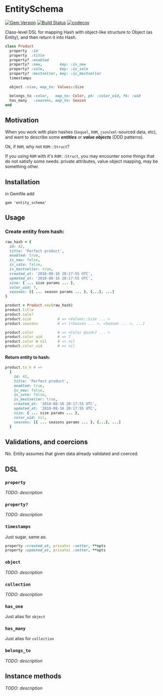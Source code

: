 # EntitySchema
[![Gem Version](https://badge.fury.io/rb/entity_schema.svg)](https://badge.fury.io/rb/entity_schema)
[![Build Status](https://travis-ci.org/CaptainPhilipp/entity_schema.svg?branch=master)](https://travis-ci.org/CaptainPhilipp/entity_schema)
[![codecov](https://codecov.io/gh/CaptainPhilipp/entity_schema/branch/master/graph/badge.svg)](https://codecov.io/gh/CaptainPhilipp/entity_schema)

Class-level DSL for mapping Hash with object-like structure to Object (as Entity), and then return it into Hash.

```ruby
class Product
  property  :id
  property  :title
  property? :enabled
  property? :new,        key: :is_new
  property? :sale,       key: :is_sale
  property? :bestseller, key: :is_bestseller
  timestamps

  object :size, map_to: Values::Size

  belongs_to :color,   map_to: Color, pk: :color_uid, fk: :uid
  has_many   :seasons, map_to: Season
end
```

## Motivation

When you work with plain hashes (`Sequel`, `ROM`, `json`/`xml`-sourced data, etc), and want to describe some ___entities___ or ___value objects___ (DDD patterns).

Ok, if `ROM`, why not `ROM::Struct`?

If you using `ROM` with it's `ROM::Struct`, you may encounter some things that do not satisfy some needs: private attributes, value object mapping, may be something other.

## Installation

in Gemfile add
```
gem 'entity_schema'
```

## Usage

### Create entity from hash:
```ruby
raw_hash = {
  id: 42,
  title: 'Perfect product',
  enabled: true,
  is_new: false,
  is_sale: false,
  is_bestseller: true,
  created_at: '2018-08-16 20:17:55 UTC',
  updated_at: '2018-08-16 20:17:55 UTC',
  size: { ... size params ... },
  color_uid: 7,
  seasons: [{ ... season params ... }, {...}, ...]
}

product = Product.new(raw_hash)
product.title
product.sale?
product.size            # => <Values::Size ... >
product.seasons         # => [<Season ... >, <Season ... >, ...]

product.color           # => <Color @uid=7 ... >
product.color_uid       # => 7
product.color = nil     # => nil
product.color_uid       # => nil
```

#### Return entity to hash:
```ruby
product.to_h # =>
  {
    id: 42,
    title: 'Perfect product',
    enabled: true,
    is_new: false,
    is_sale: false,
    is_bestseller: true,
    created_at: '2018-08-16 20:17:55 UTC',
    updated_at: '2018-08-16 20:17:55 UTC',
    size: { ... size params ... },
    color_uid: nil,
    seasons: [{ ... seasons params ... }, {...}, ...]
  }
```

## Validations, and coercions

No. Entity assumes that given data already validated and coerced.

## DSL

### `property`

_TODO: description_

### `property?`

_TODO: description_

### `timestamps`

Just sugar, same as:
```ruby
property :created_at, private: :setter, **opts
property :updated_at, private: :setter, **opts
```

### `object`

_TODO: description_

### `collection`

_TODO: description_

### `has_one`

Just alias for `object`

### `has_many`

Just alias for `collection`

### `belongs_to`

_TODO: description_

## Instance methods

_TODO: description_
